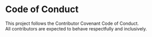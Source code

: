 # Code of Conduct
This project follows the Contributor Covenant Code of Conduct.  
All contributors are expected to behave respectfully and inclusively.
